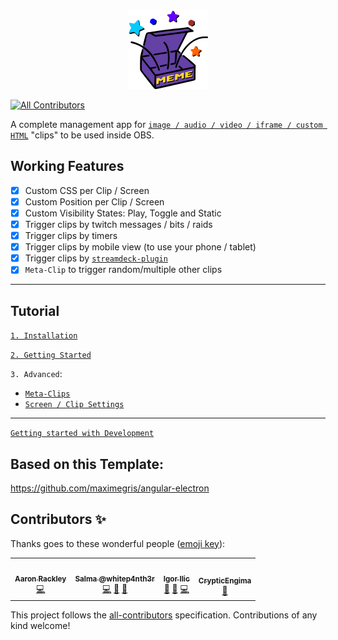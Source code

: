 <p align="center"><img src="./assets/memebox-optimized.svg" width="128" height="128"></p>

<p align="center">

<!-- ALL-CONTRIBUTORS-BADGE:START - Do not remove or modify this section -->
[![All Contributors](https://img.shields.io/badge/all_contributors-4-orange.svg?style=flat-square)](#contributors-)
<!-- ALL-CONTRIBUTORS-BADGE:END -->
</p>

A complete management app for [`image / audio / video / iframe / custom HTML`](/tutorials/type_overview.md) "clips" to be used inside OBS.

## Working Features

* [x] Custom CSS per Clip / Screen
* [x] Custom Position per Clip / Screen
* [x] Custom Visibility States: Play, Toggle and Static
* [x] Trigger clips by twitch messages / bits / raids
* [x] Trigger clips by timers
* [x] Trigger clips by mobile view (to use your phone / tablet)
* [x] Trigger clips by [`streamdeck-plugin`](https://github.com/negue/meme-box/raw/master/memebox-streamdeck/Release/com.memebox.memebox-streamdeck.streamDeckPlugin)
* [x] `Meta-Clip` to trigger random/multiple other clips

-----

## Tutorial

[`1. Installation`](./tutorials/installation.md)

[`2. Getting Started`](./tutorials/getting_started.md)

`3. Advanced`:

- [`Meta-Clips`](./tutorials/meta_clips.md)
- [`Screen / Clip Settings`](./tutorials/screen_clip_advanced_settings.md)

___

[`Getting started with Development`](README_DEV.md)

## Based on this Template:
https://github.com/maximegris/angular-electron

## Contributors ✨

Thanks goes to these wonderful people ([emoji key](https://allcontributors.org/docs/en/emoji-key)):

<!-- ALL-CONTRIBUTORS-LIST:START - Do not remove or modify this section -->
<!-- prettier-ignore-start -->
<!-- markdownlint-disable -->
<table>
  <tr>
    <td align="center"><a href="http://www.twitch.tv/littleheroesspark"><img src="https://avatars0.githubusercontent.com/u/1301564?v=4" width="100px;" alt=""/><br /><sub><b>Aaron Rackley</b></sub></a><br /><a href="https://github.com/negue/meme-box/commits?author=ageddesi" title="Code">💻</a></td>
    <td align="center"><a href="http://twitch.tv/whitep4nth3r"><img src="https://avatars0.githubusercontent.com/u/52798353?v=4" width="100px;" alt=""/><br /><sub><b>Salma @whitep4nth3r</b></sub></a><br /><a href="https://github.com/negue/meme-box/commits?author=whitep4nth3r" title="Code">💻</a> <a href="#ideas-whitep4nth3r" title="Ideas, Planning, & Feedback">🤔</a> <a href="#design-whitep4nth3r" title="Design">🎨</a></td>
    <td align="center"><a href="https://twitch.tv/gacbl"><img src="https://avatars0.githubusercontent.com/u/2153382?v=4" width="100px;" alt=""/><br /><sub><b>Igor Ilic</b></sub></a><br /><a href="https://github.com/negue/meme-box/issues?q=author%3Agigili" title="Bug reports">🐛</a> <a href="#ideas-gigili" title="Ideas, Planning, & Feedback">🤔</a> <a href="https://github.com/negue/meme-box/commits?author=gigili" title="Code">💻</a></td>
    <td align="center"><a href="https://github.com/CrypticEngima"><img src="https://avatars0.githubusercontent.com/u/30286773?v=4" width="100px;" alt=""/><br /><sub><b>CrypticEngima</b></sub></a><br /><a href="#design-CrypticEngima" title="Design">🎨</a></td>
  </tr>
</table>

<!-- markdownlint-enable -->
<!-- prettier-ignore-end -->
<!-- ALL-CONTRIBUTORS-LIST:END -->

This project follows the [all-contributors](https://github.com/all-contributors/all-contributors) specification. Contributions of any kind welcome!
